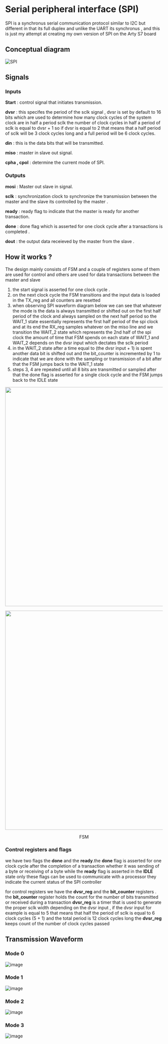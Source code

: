 # Serial peripheral interface (SPI)
SPI is a synchronus serial communication protocol similar to I2C but different in that its full duplex and unlike the UART its synchronus , and this is just my attempt at creating my own version of SPI on the Arty S7 board 
## Conceptual diagram 
![SPI](https://github.com/mahmoudyousry32/SPI/assets/123260720/4265fa6e-8c84-4b12-821a-b4f17ebdad90)
## Signals
### Inputs
**Start** : control signal that initiates transmission.

**dvsr** : this specifes the period of the sclk signal , dvsr is set by default to 16 bits which are used to determine how many clock cycles of the system clock are in half a period sclk the number of clock cycles in half a period of sclk is equal to dvsr + 1 so if dvsr is equal to 2 that means that a half period of sclk will be 3 clock cycles long and a full period will be 6 clock cycles.

**din** : this is the data bits that will be transmitted.

**miso** : master in slave out signal.

**cpha , cpol** : determine the current mode of SPI.

### Outputs
**mosi** : Master out slave in signal.

**sclk** : synchronization clock to synchronize the transmission between the master and the slave its controlled by the master .

**ready** : ready flag to indicate that the master is ready for another transaction.

**done** : done flag which is asserted for one clock cycle after a transactions is completed .

**dout** : the output data receieved by the master from the slave .

## How it works ?
The design mainly consists of FSM and a couple of registers some of them are used for control and others are used for data transactions between the master and slave
1) the start signal is asserted for one clock cycle .
2) on the next clock cycle the FSM transitions and the input data is loaded in the TX_reg and all counters are resetted
3) when observing SPI waveform diagram below we can see that whatever the mode is the data is always transmitted or shifted out on the first half period of the clock and always sampled on the next half period so the WAIT_1 state essentially represents the first half period of the spi clock and at its end the RX_reg samples whatever on the miso line and we transition the WAIT_2 state which represents the 2nd half of the spi clock the amount of time that FSM spends on each state of WAIT_1 and WAIT_2 depends on the dvsr input which dectates the sclk period
4) in the WAIT_2 state after a time equal to (the dvsr input + 1) is spent another data bit is shifted out and the bit_counter is incremented by 1 to indicate that we are done with the sampling or transmission of a bit after that the FSM jumps back to the WAIT_1 state
5) steps 3, 4 are repeated until all 8 bits are transmitted or sampled after that the done flag is asserted for a single clock cycle and the FSM jumps back to the IDLE state 
<p align="center"> <img width="700" src="https://github.com/mahmoudyousry32/SPI/assets/123260720/a35e331a-2a8b-496a-8197-583992da4e8f">
</p>
    

<p align="center"> <img width="700" src="https://github.com/mahmoudyousry32/SPI/assets/123260720/06368838-143f-4d0d-b3ee-7533cddd4982">
</p>
   
 <p align="center">FSM</p>

### Control registers and flags
we have two flags the **done** and the **ready**.the **done** flag is asserted for one clock cycle after the completion of a transaction whether it was sending of a byte or receiving of a byte while the **ready** flag is asserted in the **IDLE** state only these flags can be used to communicate with a processor they indicate the current status of the SPI controller

for control registers we have the **dvsr_reg** and the **bit_counter** registers . the **bit_counter** register holds the count for the number of bits transmitted or received during a transaction 
**dvsr_reg** is a timer that is used to generate the proper sclk width depending on the dvsr input , if the dvsr input for example is equal to 5 that means that half the period of sclk is equal to 6 clock cycles (5 + 1) and the total period is 12 clock cycles long the **dvsr_reg** keeps count of the number of clock cycles passed 


## Transmission Waveform
### **Mode 0**
![image](https://github.com/mahmoudyousry32/SPI/assets/123260720/e007ffff-c687-415d-9836-d78fcdba996d)

### **Mode 1**
![image](https://github.com/mahmoudyousry32/SPI/assets/123260720/f48171aa-38b7-422d-9040-550f88cc7ac9)

### **Mode 2**
![image](https://github.com/mahmoudyousry32/SPI/assets/123260720/ee23da5b-c633-40c9-8148-c39f8de9f366)

### **Mode 3**
![image](https://github.com/mahmoudyousry32/SPI/assets/123260720/70c4fea9-37a2-4bb7-a091-f6d5f74788ff)




